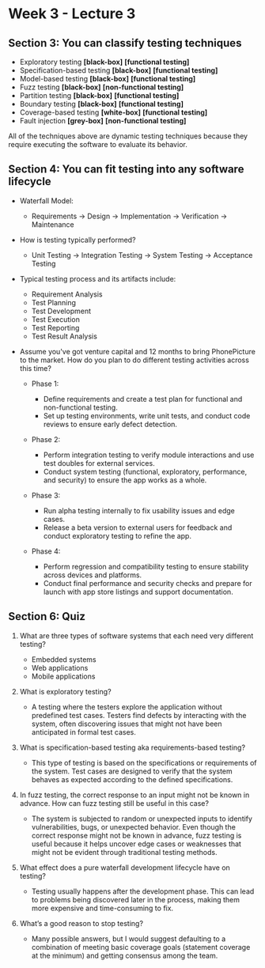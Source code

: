 # Week 3 - Lecture 3

## Section 3: You can classify testing techniques

- Exploratory testing **[black-box]** **[functional testing]** 
- Specification-based testing **[black-box]** **[functional testing]** 
- Model-based testing **[black-box]** **[functional testing]** 
- Fuzz testing **[black-box]** **[non-functional testing]** 
- Partition testing **[black-box]** **[functional testing]** 
- Boundary testing **[black-box]** **[functional testing]** 
- Coverage-based testing **[white-box]** **[functional testing]** 
- Fault injection **[grey-box]** **[non-functional testing]** 

All of the techniques above are dynamic testing techniques because they require executing the software to evaluate its behavior.

## Section 4: You can fit testing into any software lifecycle

- Waterfall Model:

    - Requirements -> Design -> Implementation -> Verification -> Maintenance

- How is testing typically performed?

    - Unit Testing -> Integration Testing -> System Testing -> Acceptance Testing

- Typical testing process and its artifacts include:

    - Requirement Analysis
    - Test Planning
    - Test Development
    - Test Execution
    - Test Reporting
    - Test Result Analysis

- Assume you've got venture capital and 12 months to bring PhonePicture to the market. How do you plan to do different testing activities across this time?

    - Phase 1:

        - Define requirements and create a test plan for functional and non-functional testing.
        - Set up testing environments, write unit tests, and conduct code reviews to ensure early defect detection.

    - Phase 2:

        - Perform integration testing to verify module interactions and use test doubles for external services.
        - Conduct system testing (functional, exploratory, performance, and security) to ensure the app works as a whole.

    - Phase 3:

        - Run alpha testing internally to fix usability issues and edge cases.
        - Release a beta version to external users for feedback and conduct exploratory testing to refine the app.

    - Phase 4:

        - Perform regression and compatibility testing to ensure stability across devices and platforms.
        - Conduct final performance and security checks and prepare for launch with app store listings and support documentation.

## Section 6: Quiz

1. What are three types of software systems that each need very different testing?

    - Embedded systems
    - Web applications
    - Mobile applications

2. What is exploratory testing?

    - A testing where the testers explore the application without predefined test cases. Testers find defects by interacting with the system, often discovering issues that might not have been anticipated in formal test cases.

3. What is specification-based testing aka requirements-based testing?

    - This type of testing is based on the specifications or requirements of the system. Test cases are designed to verify that the system behaves as expected according to the defined specifications.

4. In fuzz testing, the correct response to an input might not be known in advance. How can fuzz testing still be useful in this case?

    - The system is subjected to random or unexpected inputs to identify vulnerabilities, bugs, or unexpected behavior. Even though the correct response might not be known in advance, fuzz testing is useful because it helps uncover edge cases or weaknesses that might not be evident through traditional testing methods.

5. What effect does a pure waterfall development lifecycle have on testing?

    - Testing usually happens after the development phase. This can lead to problems being discovered later in the process, making them more expensive and time-consuming to fix. 

6. What’s a good reason to stop testing?

    - Many possible answers, but I would suggest defaulting to a combination of meeting basic coverage goals (statement coverage at the minimum) and getting consensus among the team.